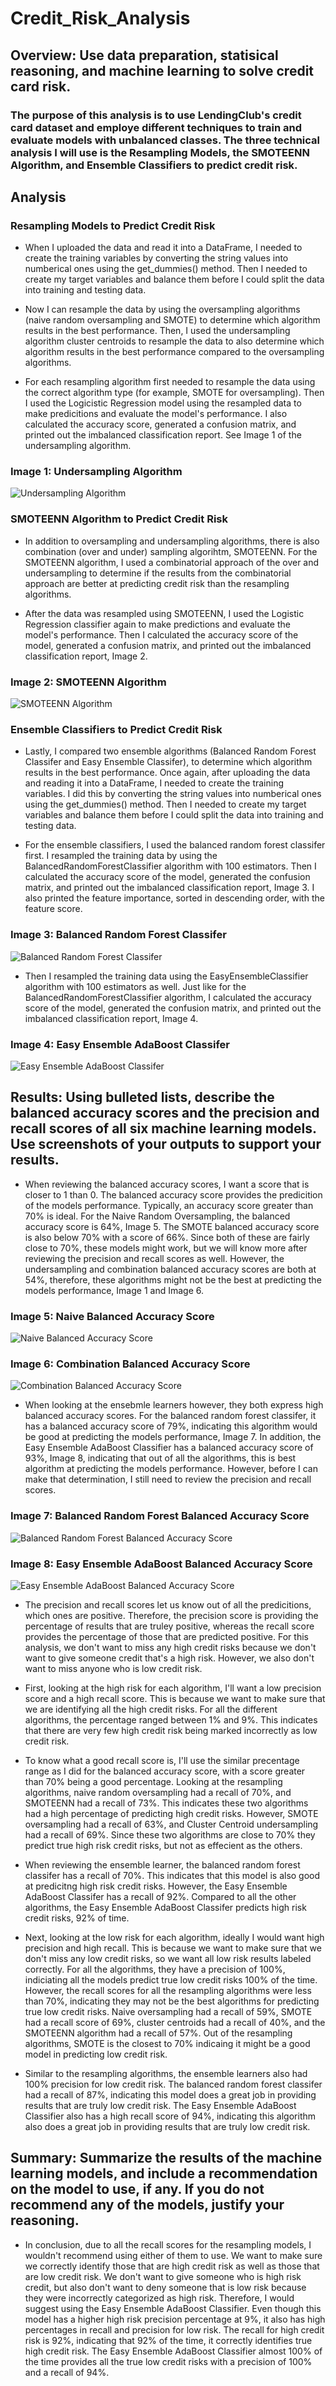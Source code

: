 # Credit_Risk_Analysis
## Overview: Use data preparation, statisical reasoning, and machine learning to solve credit card risk. 

### The purpose of this analysis is to use LendingClub's credit card dataset and employe different techniques to train and evaluate models with unbalanced classes. The three technical analysis I will use is the Resampling Models, the SMOTEENN Algorithm, and Ensemble Classifiers to predict credit risk. 

## Analysis
### Resampling Models to Predict Credit Risk
- When I uploaded the data and read it into a DataFrame, I needed to create the training variables by converting the string values into numberical ones using the get_dummies() method. Then I needed to create my target variables and balance them before I could split the data into training and testing data. 

- Now I can resample the data by using the oversampling algorithms (naive random oversampling and SMOTE) to determine which algorithm results in the best performance. Then, I used the undersampling algorithm cluster centroids to resample the data to also determine which algorithm results in the best performance compared to the oversampling algorithms. 

- For each resampling algorithm first needed to resample the data using the correct algorithm type (for example, SMOTE for oversampling). Then I used the Logicistic Regression model using the resampled data to make predicitions and evaluate the model's performance. I also calculated the accuracy score, generated a confusion matrix, and printed out the imbalanced classification report. See Image 1 of the undersampling algorithm. 

### Image 1: Undersampling Algorithm
![Undersampling Algorithm](https://github.com/mrma2318/Credit_Risk_Analysis/blob/4c91ebadcdafa788a68adfc572d3abaa9d50da06/images/undersampling.png)

### SMOTEENN Algorithm to Predict Credit Risk
- In addition to oversampling and undersampling algorithms, there is also combination (over and under) sampling algorihtm, SMOTEENN. For the SMOTEENN algorithm, I used a combinatorial approach of the over and undersampling to determine if the results from the combinatorial approach are better at predicting credit risk than the resampling algorithms. 

- After the data was resampled using SMOTEENN, I used the Logistic Regression classifier again to make predictions and evaluate the model's performance. Then I calculated the accuracy score of the model, generated a confusion matrix, and printed out the imbalanced classification report, Image 2.

### Image 2: SMOTEENN Algorithm
![SMOTEENN Algorithm](https://github.com/mrma2318/Credit_Risk_Analysis/blob/4c91ebadcdafa788a68adfc572d3abaa9d50da06/images/SMOTEENN.png)

### Ensemble Classifiers to Predict Credit Risk
- Lastly, I compared two ensemble algorithms (Balanced Random Forest Classifer and Easy Ensemble Classifer), to determine which algorithm results in the best performance. Once again, after uploading the data and reading it into a DataFrame, I needed to create the training variables. I did this by converting the string values into numberical ones using the get_dummies() method. Then I needed to create my target variables and balance them before I could split the data into training and testing data. 

- For the ensemble classifiers, I used the balanced random forest classifer first. I resampled the training data by using the BalancedRandomForestClassifier algorithm with 100 estimators. Then I calculated the accuracy score of the model, generated the confusion matrix, and printed out the imbalanced classification report, Image 3. I also printed the feature importance, sorted in descending order, with the feature score. 

### Image 3: Balanced Random Forest Classifer
![Balanced Random Forest Classifer](https://github.com/mrma2318/Credit_Risk_Analysis/blob/4c91ebadcdafa788a68adfc572d3abaa9d50da06/images/balanced_classifier.png)

- Then I resampled the training data using the EasyEnsembleClassifier algorithm with 100 estimators as well. Just like for the BalancedRandomForestClassifier algorithm, I calculated the accuracy score of the model, generated the confusion matrix, and printed out the imbalanced classification report, Image 4.

### Image 4: Easy Ensemble AdaBoost Classifer
![Easy Ensemble AdaBoost Classifer](https://github.com/mrma2318/Credit_Risk_Analysis/blob/4c91ebadcdafa788a68adfc572d3abaa9d50da06/images/adaboost_classifier.png)

## Results: Using bulleted lists, describe the balanced accuracy scores and the precision and recall scores of all six machine learning models. Use screenshots of your outputs to support your results.
- When reviewing the balanced accuracy scores, I want a score that is closer to 1 than 0. The balanced accuracy score provides the predicition of the models performance. Typically, an accuracy score greater than 70% is ideal. For the Naive Random Oversampling, the balanced accuracy score is 64%, Image 5. The SMOTE balanced accuracy score is also below 70% with a score of 66%. Since both of these are fairly close to 70%, these models  might work, but we will know more after reviewing the precision and recall scores as well. However, the undersampling and combination balanced accuracy scores are both at 54%, therefore, these algorithms might not be the best at predicting the models performance, Image 1 and Image 6. 

### Image 5: Naive Balanced Accuracy Score
![Naive Balanced Accuracy Score](https://github.com/mrma2318/Credit_Risk_Analysis/blob/4c91ebadcdafa788a68adfc572d3abaa9d50da06/images/naive_balanced_score.png)

### Image 6: Combination Balanced Accuracy Score
![Combination Balanced Accuracy Score](https://github.com/mrma2318/Credit_Risk_Analysis/blob/4c91ebadcdafa788a68adfc572d3abaa9d50da06/images/comb_balanced_score.png)

- When looking at the ensebmle learners however, they both express high balanced accuracy scores. For the balanced random forest classifer, it has a balanced accuracy score of 79%, indicating this algorithm would be good at predicting the models performance, Image 7. In addition, the Easy Ensemble AdaBoost Classifier has a balanced accuracy score of 93%, Image 8, indicating that out of all the algorithms, this is best algorithm at predicting the models performance. However, before I can make that determination, I still need to review the precision and recall scores. 

### Image 7: Balanced Random Forest Balanced Accuracy Score
![Balanced Random Forest Balanced Accuracy Score](https://github.com/mrma2318/Credit_Risk_Analysis/blob/4c91ebadcdafa788a68adfc572d3abaa9d50da06/images/forest_balanced_score.png)

### Image 8: Easy Ensemble AdaBoost Balanced Accuracy Score
![Easy Ensemble AdaBoost Balanced Accuracy Score](https://github.com/mrma2318/Credit_Risk_Analysis/blob/4c91ebadcdafa788a68adfc572d3abaa9d50da06/images/adaboost_balanced_score.png)

- The precision and recall scores let us know out of all the predicitions, which ones are positive. Therefore, the precision score is providing the percentage of results that are truley positive, whereas the recall score provides the percentage of those that are predicted positive. For this analysis, we don't want to miss any high credit risks because we don't want to give someone credit that's a high risk. However, we also don't want to miss anyone who is low credit risk. 

- First, looking at the high risk for each algorithm, I'll want a low precision score and a high recall score. This is because we want to make sure that we are identifying all the high credit risks. For all the different algorithms, the percentage ranged between 1% and 9%. This indicates that there are very few high credit risk being marked incorrectly as low credit risk. 

- To know what a good recall score is, I'll use the similar precentage range as I did for the balanced accuracy score, with a score greater than 70% being a good percentage. Looking at the resampling algorithms, naive random oversampling had a recall of 70%, and SMOTEENN had a recall of 73%. This indicates these two algorithms had a high percentage of predicting high credit risks. However, SMOTE oversampling had a recall of 63%, and Cluster Centroid undersampling had a recall of 69%. Since these two algorithms are close to 70% they predict true high risk credit risks, but not as effecient as the others. 

- When reviewing the ensemble learner, the balanced random forest classifer has a recall of 70%. This indicates that this model is also good at predicitng high risk credit risks. However, the Easy Ensemble AdaBoost Classifer has a recall of 92%. Compared to all the other algorithms, the Easy Ensemble AdaBoost Classifer predicts high risk credit risks, 92% of time.

- Next, looking at the low risk for each algorithm, ideally I would want high precision and high recall. This is because we want to make sure that we don't miss any low credit risks, so we want all low risk results labeled correctly. For all the algorithms, they have a precision of 100%, indiciating all the models predict true low credit risks 100% of the time. However, the recall scores for all the resampling algorithms were less than 70%, indicating they may not be the best algorithms for predicting true low credit risks. Naive oversampling had a recall of 59%, SMOTE had a recall score of 69%, cluster centroids had a recall of 40%, and the SMOTEENN algorithm had a recall of 57%. Out of the resampling algorithms, SMOTE is the closest to 70% indicaing it might be a good model in predicting low credit risk.

- Similar to the resampling algorithms, the ensemble learners also had 100% precision for low credit risk. The balanced random forest classifer had a recall of 87%, indicating this model does a great job in providing results that are truly low credit risk. The Easy Ensemble AdaBoost Classifier also has a high recall score of 94%, indicating this algorithm also does a great job in providing results that are truly low credit risk. 

## Summary: Summarize the results of the machine learning models, and include a recommendation on the model to use, if any. If you do not recommend any of the models, justify your reasoning.
- In conclusion, due to all the recall scores for the resampling models, I wouldn't recommend using either of them to use. We want to make sure we correctly identify those that are high credit risk as well as those that are low credit risk. We don't want to give someone who is high risk credit, but also don't want to deny someone that is low risk because they were incorrectly categorized as high risk. Therefore, I would suggest using the Easy Ensemble AdaBoost Classifier. Even though this model has a higher high risk precision percentage at 9%, it also has high percentages in recall and precision for low risk. The recall for high credit risk is 92%, indicating that 92% of the time, it correctly identifies true high credit risk. The Easy Ensemble AdaBoost Classifier almost 100% of the time provides all the true low credit risks with a precision of 100% and a recall of 94%. 